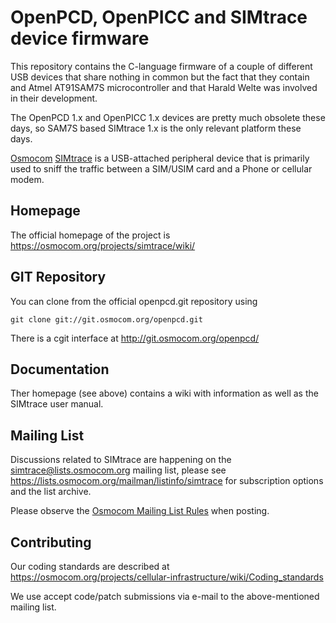 OpenPCD, OpenPICC and SIMtrace device firmware
==============================================

This repository contains the C-language firmware of a couple of
different USB devices that share nothing in common but the fact that
they contain and Atmel AT91SAM7S microcontroller and that Harald Welte
was involved in their development.

The OpenPCD 1.x and OpenPICC 1.x devices are pretty much obsolete these
days, so SAM7S based SIMtrace 1.x is the only relevant platform these
days.

[Osmocom](https://osmocom.org/)
[SIMtrace](https://osmocom.org/projects/simtrace) is a USB-attached
peripheral device that is primarily used to sniff the traffic between a
SIM/USIM card and a Phone or cellular modem.

Homepage
--------

The official homepage of the project is
<https://osmocom.org/projects/simtrace/wiki/>

GIT Repository
--------------

You can clone from the official openpcd.git repository using

	git clone git://git.osmocom.org/openpcd.git

There is a cgit interface at <http://git.osmocom.org/openpcd/>

Documentation
-------------

Ther homepage (see above) contains a wiki with information as well as
the SIMtrace user manual.

Mailing List
------------

Discussions related to SIMtrace are happening on the
simtrace@lists.osmocom.org mailing list, please see
<https://lists.osmocom.org/mailman/listinfo/simtrace> for subscription
options and the list archive.

Please observe the [Osmocom Mailing List
Rules](https://osmocom.org/projects/cellular-infrastructure/wiki/Mailing_List_Rules)
when posting.

Contributing
------------

Our coding standards are described at
<https://osmocom.org/projects/cellular-infrastructure/wiki/Coding_standards>

We use accept code/patch submissions via e-mail to the above-mentioned
mailing list.
